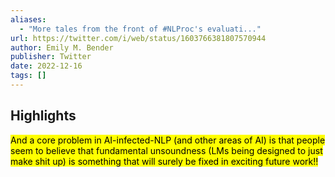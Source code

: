 ```yaml
---
aliases:
  - "More tales from the front of #NLProc's evaluati..."
url: https://twitter.com/i/web/status/1603766381807570944
author: Emily M. Bender
publisher: Twitter
date: 2022-12-16
tags: []
---
```


## Highlights
<mark>And a core problem in AI-infected-NLP (and other areas of AI) is that people seem to believe that fundamental unsoundness (LMs being designed to just make shit up) is something that will surely be fixed in exciting future work!!</mark>

